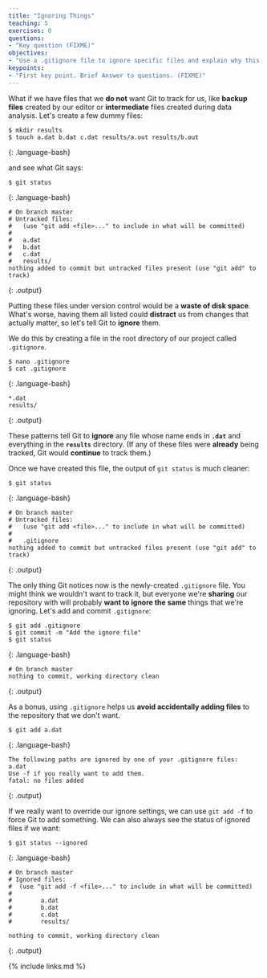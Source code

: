 ```yaml
---
title: "Ignoring Things"
teaching: 5
exercises: 0
questions:
- "Key question (FIXME)"
objectives:
- "Use a .gitignore file to ignore specific files and explain why this is useful."
keypoints:
- "First key point. Brief Answer to questions. (FIXME)"
---
```


What if we have files that we **do not** want Git to track for us,
like **backup files** created by our editor
or **intermediate** files created during data analysis.
Let's create a few dummy files:

~~~
$ mkdir results
$ touch a.dat b.dat c.dat results/a.out results/b.out
~~~
{: .language-bash}

and see what Git says:

~~~
$ git status
~~~
{: .language-bash}

~~~
# On branch master
# Untracked files:
#   (use "git add <file>..." to include in what will be committed)
#
#	a.dat
#	b.dat
#	c.dat
#	results/
nothing added to commit but untracked files present (use "git add" to track)
~~~
{: .output}

Putting these files under version control would be a **waste of disk space**.
What's worse,
having them all listed could **distract** us from changes that actually matter,
so let's tell Git to **ignore** them.

We do this by creating a file in the root directory of our project called `.gitignore`.

~~~
$ nano .gitignore
$ cat .gitignore
~~~
{: .language-bash}

~~~
*.dat
results/
~~~
{: .output}

These patterns tell Git to **ignore** any file whose name ends in **`.dat`**
and everything in the **`results`** directory.
(If any of these files were **already** being tracked,
Git would **continue** to track them.)

Once we have created this file,
the output of `git status` is much cleaner:

~~~
$ git status
~~~
{: .language-bash}

~~~
# On branch master
# Untracked files:
#   (use "git add <file>..." to include in what will be committed)
#
#	.gitignore
nothing added to commit but untracked files present (use "git add" to track)
~~~
{: .output}

The only thing Git notices now is the newly-created `.gitignore` file.
You might think we wouldn't want to track it,
but everyone we're **sharing** our repository with will probably **want to ignore
the same** things that we're ignoring.
Let's add and commit `.gitignore`:

~~~
$ git add .gitignore
$ git commit -m "Add the ignore file"
$ git status
~~~
{: .language-bash}

~~~
# On branch master
nothing to commit, working directory clean
~~~
{: .output}

As a bonus,
using `.gitignore` helps us **avoid accidentally adding files** to the repository that we don't want.

~~~
$ git add a.dat
~~~
{: .language-bash}

~~~
The following paths are ignored by one of your .gitignore files:
a.dat
Use -f if you really want to add them.
fatal: no files added
~~~
{: .output}

If we really want to override our ignore settings,
we can use `git add -f` to force Git to add something.
We can also always see the status of ignored files if we want:

~~~
$ git status --ignored
~~~
{: .language-bash}

~~~
# On branch master
# Ignored files:
#  (use "git add -f <file>..." to include in what will be committed)
#
#        a.dat
#        b.dat
#        c.dat
#        results/

nothing to commit, working directory clean
~~~
{: .output}

{% include links.md %}

